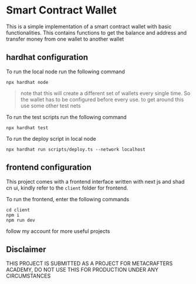 # Smart Contract Wallet

This is a simple implementation of a smart contract wallet with basic functionalities. This contains functions to get the balance and address and transfer money from one wallet to another wallet

## hardhat configuration

To run the local node run the following command

```shell
npx hardhat node
```

> note that this will create a different set of wallets every single time. So the wallet has to be configured before every use. to get around this use some other test nets

To run the test scripts run the following command

```shell
npx hardhat test
```

To run the deploy script in local node

```shell
npx hardhat run scripts/deploy.ts --network localhost
```

## frontend configuration

This project comes with a frontend interface written with next js and shad cn ui, kindly refer to the `client` folder for frontend.

To run the frontend, enter the following commands

```shell
cd client
npm i
npm run dev
```

follow my account for more useful projects

## Disclaimer

THIS PROJECT IS SUBMITTED AS A PROJECT FOR METACRAFTERS ACADEMY, DO NOT USE THIS FOR PRODUCTION UNDER ANY CIRCUMSTANCES
